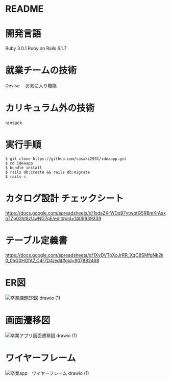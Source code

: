 # README
# 開発言語
Ruby 3.0.1 Ruby on Rails 6.1.7
# 就業チームの技術
Devise　
お気に入り機能

# カリキュラム外の技術
ransack

# 実行手順
```
$ git clone https://github.com/sasaki2931/ideaapp.git
$ cd ideaapp
$ bundle install
$ rails db:create && rails db:migrate
$ rails s
```


# カタログ設計 チェックシート
https://docs.google.com/spreadsheets/d/1sdaZKrWDq97vtwbtG5RBmKrAsxoTZp03ht8zUwNG7qE/edit#gid=1409939339
# テーブル定義書
https://docs.google.com/spreadsheets/d/1XyDVTpXoJrRR_XqC8SMfgNk2k0_0hG0HGfA7_C4r7D4/edit#gid=807882468

# ER図
![卒業課題ER図 drawio (1)](https://user-images.githubusercontent.com/112809549/218362801-8654d5b0-0065-4eb2-a851-c585fa1763df.png)
# 画面遷移図
![卒業アプリ画面遷移図 drawio (1)](https://user-images.githubusercontent.com/112809549/218361306-02d16426-b979-4d76-8c76-635cdae4d5ef.png)

# ワイヤーフレーム
![卒業app　ワイヤーフレーム drawio (1)](https://user-images.githubusercontent.com/112809549/218059566-c870e613-9c76-4e97-86dc-a4212e7052bd.png)
